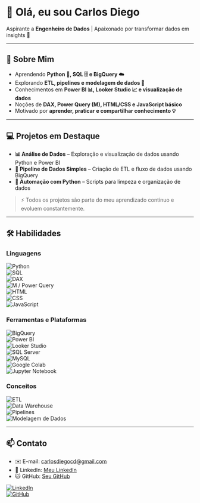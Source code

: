 # 👋 Olá, eu sou Carlos Diego

Aspirante a **Engenheiro de Dados** | Apaixonado por transformar dados em insights 🚀

---

## 🌱 Sobre Mim
- Aprendendo **Python 🐍, SQL 🗄️ e BigQuery ☁️**  
- Explorando **ETL, pipelines e modelagem de dados 🔄**  
- Conhecimentos em **Power BI 📊, Looker Studio 📈 e visualização de dados**  
- Noções de **DAX, Power Query (M), HTML/CSS e JavaScript básico**  
- Motivado por **aprender, praticar e compartilhar conhecimento 💡**

---

## 💻 Projetos em Destaque
- **📊 Análise de Dados** – Exploração e visualização de dados usando Python e Power BI  
- **🔄 Pipeline de Dados Simples** – Criação de ETL e fluxo de dados usando BigQuery  
- **🤖 Automação com Python** – Scripts para limpeza e organização de dados  

> ⚡ Todos os projetos são parte do meu aprendizado contínuo e evoluem constantemente.

---

## 🛠️ Habilidades

### Linguagens
![Python](https://img.shields.io/badge/Python-FFD43B?style=for-the-badge&logo=python&logoColor=blue)  
![SQL](https://img.shields.io/badge/SQL-4479A1?style=for-the-badge&logo=postgresql&logoColor=white)  
![DAX](https://img.shields.io/badge/DAX-0078D7?style=for-the-badge)  
![M / Power Query](https://img.shields.io/badge/PowerQuery-68217A?style=for-the-badge)  
![HTML](https://img.shields.io/badge/HTML-E34F26?style=for-the-badge&logo=html5&logoColor=white)  
![CSS](https://img.shields.io/badge/CSS-1572B6?style=for-the-badge&logo=css3&logoColor=white)  
![JavaScript](https://img.shields.io/badge/JavaScript-F7DF1E?style=for-the-badge&logo=javascript&logoColor=black)  

### Ferramentas e Plataformas
![BigQuery](https://img.shields.io/badge/BigQuery-4285F4?style=for-the-badge&logo=googlecloud&logoColor=white)  
![Power BI](https://img.shields.io/badge/Power%20BI-F2C811?style=for-the-badge&logo=microsoft-power-bi&logoColor=black)  
![Looker Studio](https://img.shields.io/badge/Looker%20Studio-4285F4?style=for-the-badge&logo=google&logoColor=white)  
![SQL Server](https://img.shields.io/badge/SQL%20Server-CC2927?style=for-the-badge&logo=microsoft-sql-server&logoColor=white)  
![MySQL](https://img.shields.io/badge/MySQL-4479A1?style=for-the-badge&logo=mysql&logoColor=white)  
![Google Colab](https://img.shields.io/badge/Google%20Colab-F9AB00?style=for-the-badge&logo=googlecolab&logoColor=white)  
![Jupyter Notebook](https://img.shields.io/badge/Jupyter-FF5F00?style=for-the-badge&logo=jupyter&logoColor=white)  

### Conceitos
![ETL](https://img.shields.io/badge/ETL-6BA292?style=for-the-badge)  
![Data Warehouse](https://img.shields.io/badge/Data%20Warehouse-0052CC?style=for-the-badge)  
![Pipelines](https://img.shields.io/badge/Pipelines-F2C811?style=for-the-badge)  
![Modelagem de Dados](https://img.shields.io/badge/Modelagem%20de%20Dados-4285F4?style=for-the-badge)  


---

## 📫 Contato
- ✉️ E-mail: carlosdiegocd@gmail.com  
- 🔗 LinkedIn: [Meu LinkedIn]([https://www.linkedin.com/in/seu-perfil](https://www.linkedin.com/in/carlosdiego-nascimento))  
- 🐱 GitHub: [Seu GitHub](https://github.com/seu-usuario)


[![LinkedIn](https://img.shields.io/badge/LinkedIn-0077B5?style=for-the-badge&logo=linkedin&logoColor=white)](https://www.linkedin.com/in/seu-perfil)  
[![GitHub](https://img.shields.io/badge/GitHub-181717?style=for-the-badge&logo=github&logoColor=white)](https://github.com/seu-usuario)  


